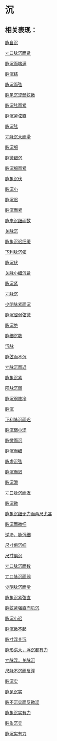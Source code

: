# 沉## 相关表现：[脉自沉](https://www.gmzyjc.com/search/result?wd=脉自沉)[寸口脉沉而紧](https://www.gmzyjc.com/search/result?wd=寸口脉沉而紧)[脉沉而喘满](https://www.gmzyjc.com/search/result?wd=脉沉而喘满)[脉沉结](https://www.gmzyjc.com/search/result?wd=脉沉结)[脉沉而弦](https://www.gmzyjc.com/search/result?wd=脉沉而弦)[脉见沉涩弱弦微](https://www.gmzyjc.com/search/result?wd=脉见沉涩弱弦微)[脉沉弦而紧](https://www.gmzyjc.com/search/result?wd=脉沉弦而紧)[脉沉紧弦直](https://www.gmzyjc.com/search/result?wd=脉沉紧弦直)[脉沉弦](https://www.gmzyjc.com/search/result?wd=脉沉弦)[寸脉沉大而滑](https://www.gmzyjc.com/search/result?wd=寸脉沉大而滑)[脉沉细](https://www.gmzyjc.com/search/result?wd=脉沉细)[脉微细沉](https://www.gmzyjc.com/search/result?wd=脉微细沉)[脉沉细而紧](https://www.gmzyjc.com/search/result?wd=脉沉细而紧)[脉象沉伏](https://www.gmzyjc.com/search/result?wd=脉象沉伏)[脉沉小](https://www.gmzyjc.com/search/result?wd=脉沉小)[脉沉迟](https://www.gmzyjc.com/search/result?wd=脉沉迟)[脉沉而紧](https://www.gmzyjc.com/search/result?wd=脉沉而紧)[脉来沉细而数](https://www.gmzyjc.com/search/result?wd=脉来沉细而数)[关脉沉](https://www.gmzyjc.com/search/result?wd=关脉沉)[脉象沉迟细缓](https://www.gmzyjc.com/search/result?wd=脉象沉迟细缓)[下利脉沉弦](https://www.gmzyjc.com/search/result?wd=下利脉沉弦)[脉沉伏](https://www.gmzyjc.com/search/result?wd=脉沉伏)[关脉小细沉紧](https://www.gmzyjc.com/search/result?wd=关脉小细沉紧)[脉沉紧](https://www.gmzyjc.com/search/result?wd=脉沉紧)[寸脉沉](https://www.gmzyjc.com/search/result?wd=寸脉沉)[少阴脉紧而沉](https://www.gmzyjc.com/search/result?wd=少阴脉紧而沉)[脉沉涩弱弦微](https://www.gmzyjc.com/search/result?wd=脉沉涩弱弦微)[脉沉绝](https://www.gmzyjc.com/search/result?wd=脉沉绝)[脉细沉数](https://www.gmzyjc.com/search/result?wd=脉细沉数)[沉脉](https://www.gmzyjc.com/search/result?wd=沉脉)[脉弦而不沉](https://www.gmzyjc.com/search/result?wd=脉弦而不沉)[寸脉沉而迟](https://www.gmzyjc.com/search/result?wd=寸脉沉而迟)[脉象沉紧](https://www.gmzyjc.com/search/result?wd=脉象沉紧)[阳脉沉弱](https://www.gmzyjc.com/search/result?wd=阳脉沉弱)[脉沉弱肢冷](https://www.gmzyjc.com/search/result?wd=脉沉弱肢冷)[脉沉](https://www.gmzyjc.com/search/result?wd=脉沉)[下利脉沉而迟](https://www.gmzyjc.com/search/result?wd=下利脉沉而迟)[脉沉弱小涩](https://www.gmzyjc.com/search/result?wd=脉沉弱小涩)[脉微而沉](https://www.gmzyjc.com/search/result?wd=脉微而沉)[脉沉而细](https://www.gmzyjc.com/search/result?wd=脉沉而细)[脉虚沉弦](https://www.gmzyjc.com/search/result?wd=脉虚沉弦)[脉沉而迟](https://www.gmzyjc.com/search/result?wd=脉沉而迟)[脉沉滑](https://www.gmzyjc.com/search/result?wd=脉沉滑)[寸口脉沉而迟](https://www.gmzyjc.com/search/result?wd=寸口脉沉而迟)[脉沉微](https://www.gmzyjc.com/search/result?wd=脉沉微)[脉象沉细无力而两尺尤甚](https://www.gmzyjc.com/search/result?wd=脉象沉细无力而两尺尤甚)[脉沉而微细](https://www.gmzyjc.com/search/result?wd=脉沉而微细)[逆冷、脉沉细](https://www.gmzyjc.com/search/result?wd=逆冷、脉沉细)[尺寸俱沉细](https://www.gmzyjc.com/search/result?wd=尺寸俱沉细)[尺寸俱沉](https://www.gmzyjc.com/search/result?wd=尺寸俱沉)[寸口脉沉而数](https://www.gmzyjc.com/search/result?wd=寸口脉沉而数)[寸口脉沉而弱](https://www.gmzyjc.com/search/result?wd=寸口脉沉而弱)[少阴脉沉而滑](https://www.gmzyjc.com/search/result?wd=少阴脉沉而滑)[脉象沉紧弦直](https://www.gmzyjc.com/search/result?wd=脉象沉紧弦直)[脉弦紧强直而见沉](https://www.gmzyjc.com/search/result?wd=脉弦紧强直而见沉)[脉沉小迟](https://www.gmzyjc.com/search/result?wd=脉沉小迟)[脉沉微不起](https://www.gmzyjc.com/search/result?wd=脉沉微不起)[脉寸浮关沉](https://www.gmzyjc.com/search/result?wd=脉寸浮关沉)[脉形洪大，浮沉都有力](https://www.gmzyjc.com/search/result?wd=脉形洪大，浮沉都有力)[寸脉浮，关脉沉](https://www.gmzyjc.com/search/result?wd=寸脉浮，关脉沉)[尺脉不沉而反浮](https://www.gmzyjc.com/search/result?wd=尺脉不沉而反浮)[脉沉实](https://www.gmzyjc.com/search/result?wd=脉沉实)[脉见沉实](https://www.gmzyjc.com/search/result?wd=脉见沉实)[脉不沉实而反微涩](https://www.gmzyjc.com/search/result?wd=脉不沉实而反微涩)[脉象沉实有力](https://www.gmzyjc.com/search/result?wd=脉象沉实有力)[脉象沉实](https://www.gmzyjc.com/search/result?wd=脉象沉实)[脉沉实有力](https://www.gmzyjc.com/search/result?wd=脉沉实有力)